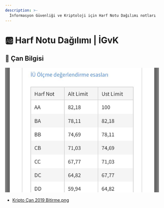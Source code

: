 ```yaml
---
description: >-
  İnformasyon Güvenliği ve Kriptoloji için Harf Notu Dağılımı notları
---
```


# 🆎 Harf Notu Dağılımı \| İGvK

## 🔔 Çan Bilgisi

![can_kripto](../../../res/can_kripto.jpeg)

<!--YPackage.YGitbookIntegration-tarafından-otomatik-oluşturulmuştur-->

- [Kripto Çan 2019 Bitirme.png](Kripto%20%C3%87an%202019%20Bitirme.png)

<!--YPackage.YGitbookIntegration-tarafından-otomatik-oluşturulmuştur-->
